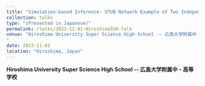 ```yaml
---
title: "Simulation-based Inference: STUB Network Example of Two Independent Samples"
collection: talks
type: "(Presented in Japanese)"
permalink: /talks/2023-11-01-HiroshimaSSH-talk
venue: "Hiroshima University Super Science High School -- 広島大学附属中・高等学校
"
date: 2023-11-01
location: "Hiroshima, Japan"
---
```

<style>
  hr {
    height: 2px;
    background-color: #E5E4E2;
    border: none;
  }

  .no-italics {
      font-style: normal;   
  }
</style>

<b>
Hiroshima University Super Science High School -- 広島大学附属中・高等学校
</b>
